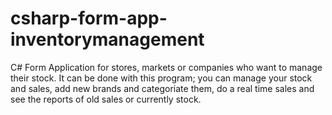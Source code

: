 # csharp-form-app-inventorymanagement
C# Form Application for stores, markets or companies who want to manage their stock. It can be done with this program; you can manage your stock and sales, add new brands and categoriate them, do a real time sales and see the reports of old sales or currently stock.
